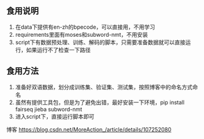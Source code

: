 ## 食用说明
1. 在data下提供有en-zh的bpecode，可以直接用，不用学习
2. requirements里面有moses和subword-nmt，不用安装
3. script下有数据预处理、训练、解码的脚本，只需要准备数据就可以直接运行，如果运行不了检查一下路径

## 食用方法
1. 准备好双语数据，划分成训练集、验证集、测试集，按照博客中的命名方式命名
2. 虽然有提供工具包，但是为了避免出错，最好安装一下环境，pip install fairseq jieba subword-nmt
3. 进入script下，直接运行脚本即可


博客 https://blog.csdn.net/MoreAction_/article/details/107252080

